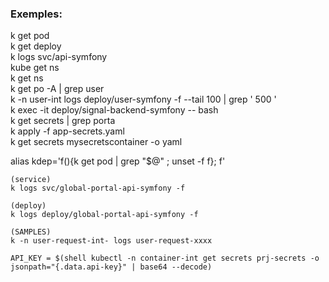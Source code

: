 ### Exemples:

k get pod  
k get deploy   
k logs svc/api-symfony     
kube get ns  
k get ns  
k get po -A | grep user  
k -n user-int logs deploy/user-symfony -f --tail 100 | grep ' 500 '  
k exec -it   deploy/signal-backend-symfony  -- bash  
k get secrets | grep porta  
k apply -f app-secrets.yaml  
k get secrets mysecretscontainer -o yaml  

alias kdep='f(){k get pod | grep "$@" ; unset -f f}; f'   

```
(service)  
k logs svc/global-portal-api-symfony -f   

(deploy)  
k logs deploy/global-portal-api-symfony -f   

(SAMPLES)  
k -n user-request-int- logs user-request-xxxx  

API_KEY = $(shell kubectl -n container-int get secrets prj-secrets -o jsonpath="{.data.api-key}" | base64 --decode)
```
